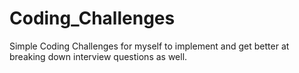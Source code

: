 # Coding_Challenges
Simple Coding Challenges for myself to implement and get better at breaking down interview questions as well. 
